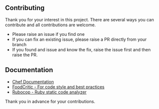 ## Contributing

Thank you for your interest in this project. There are several ways you
can contribute and all contributions are welcome.

- Please raise an issue if you find one
- If you can fix an existing issue, please raise a PR directly from your
  branch
- If you found and issue and know the fix, raise the issue first and
  then raise the PR.

## Documentation

- [Chef Documentation](https://docs.chef.io)
- [FoodCritic - For code style and best practices](http://www.foodcritic.io)
- [Rubocop - Ruby static code analyzer](https://github.com/bbatsov/rubocop)

Thank you in advance for your contributions.
